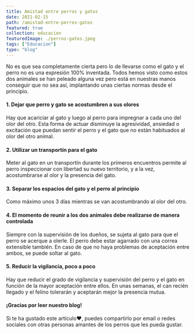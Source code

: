 ```yaml
---
title: Amistad entre perros y gatos
date: 2021-02-15
path: /amistad-entre-perros-gatos
featured: true
collection: educacion
featuredImage: ./perros-gatos.jpeg
tags: ["Educacion"]
type: "blog"
---
```


No es que sea completamente cierta pero lo de llevarse como el gato y el perro no es una expresión 100% inventada. Todos hemos visto como estos dos animales se han peleado alguna vez pero está en nuestras manos conseguir que no sea así, implantando unas ciertas normas desde el principio.

#### 1. Dejar que perro y gato se acostumbren a sus olores

Hay que acariciar al gato y luego al perro para impregnar a cada uno del olor del otro. Esta forma de actuar disminuye la agresividad, ansiedad o excitación que puedan sentir el perro y el gato que no están habituados al olor del otro animal.

#### 2. Utilizar un transportín para el gato

Meter al gato en un transportín durante los primeros encuentros permite al perro inspeccionar con libertad su nuevo territorio, y a la vez, acostumbrarse al olor y la presencia del gato.

#### 3. Separar los espacios del gato y el perro al principio

Como máximo unos 3 días mientras se van acostumbrando al olor del otro.

#### 4. El momento de reunir a los dos animales debe realizarse de manera controlada

Siempre con la supervisión de los dueños, se sujeta al gato para que el perro se acerque a olerle. El perro debe estar agarrado con una correa extensible también. En caso de que no haya problemas de aceptación entre ambos, se puede soltar al gato.

#### 5. Reducir la vigilancia, poco a poco

Hay que reducir el grado de vigilancia y supervisión del perro y el gato en función de la mayor aceptación entre ellos. En unas semanas, el can recién llegado y el felino tolerarán y aceptarán mejor la presencia mutua.

#### ¡Gracias por leer nuestro blog!

Si te ha gustado este artículo❤, puedes compartirlo por email o redes sociales con otras personas amantes de los perros que les pueda gustar.

